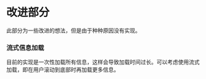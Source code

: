 # 改进部分

此部分为一些改进的想法，但是由于种种原因没有实现。

### 流式信息加载

目前的实现是一次性加载所有信息，这样会导致加载时间过长。可以考虑使用流式加载，即在用户滚动到底部时再加载更多信息。